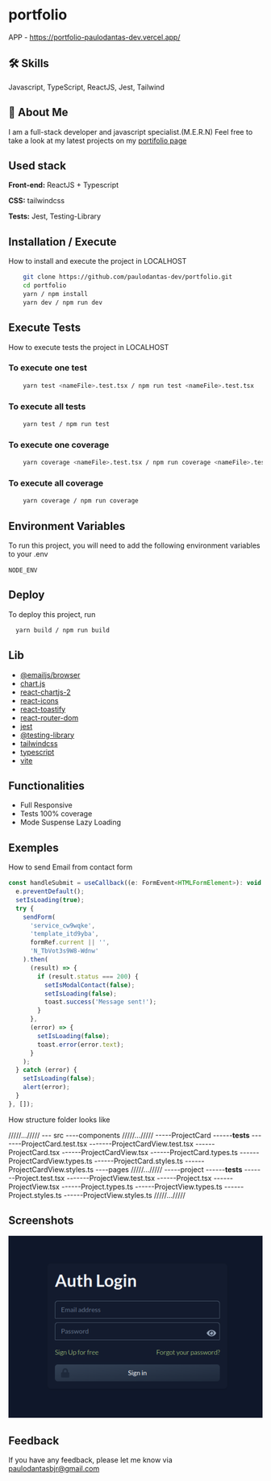 # portfolio

APP - https://portfolio-paulodantas-dev.vercel.app/

## 🛠 Skills

Javascript, TypeScript, ReactJS, Jest, Tailwind

## 🚀 About Me

I am a full-stack developer and javascript specialist.(M.E.R.N)
Feel free to take a look at my latest projects on my [portifolio page](https://portfolio-paulodantas-dev.vercel.app/)

## Used stack

**Front-end:** ReactJS + Typescript

**CSS:** tailwindcss

**Tests:** Jest, Testing-Library

## Installation / Execute

How to install and execute the project in LOCALHOST

```bash
    git clone https://github.com/paulodantas-dev/portfolio.git
    cd portfolio
    yarn / npm install
    yarn dev / npm run dev
```

## Execute Tests

How to execute tests the project in LOCALHOST

### To execute one test

```bash
    yarn test <nameFile>.test.tsx / npm run test <nameFile>.test.tsx
```

### To execute all tests

```bash
    yarn test / npm run test
```

### To execute one coverage

```bash
    yarn coverage <nameFile>.test.tsx / npm run coverage <nameFile>.test.tsx
```

### To execute all coverage

```bash
    yarn coverage / npm run coverage
```

## Environment Variables

To run this project, you will need to add the following environment variables to your .env

`NODE_ENV`

## Deploy

To deploy this project, run

```bash
  yarn build / npm run build
```

## Lib

- [@emailjs/browser](https://www.emailjs.com/)
- [chart.js](https://www.chartjs.org/)
- [react-chartjs-2](https://github.com/reactchartjs/react-chartjs-2)
- [react-icons](https://github.com/react-icons/react-icons#readme)
- [react-toastify](https://github.com/fkhadra/react-toastify#readme)
- [react-router-dom](https://github.com/remix-run/react-router#readme)
- [jest](https://jestjs.io/)
- [@testing-library](https://github.com/testing-library/react-testing-library#readme)
- [tailwindcss](https://tailwindcss.com/)
- [typescript](https://www.typescriptlang.org/)
- [vite](https://github.com/vitejs/vite/tree/main/#readme)

## Functionalities

- Full Responsive
- Tests 100% coverage
- Mode Suspense Lazy Loading

## Exemples

How to send Email from contact form

```javascript
const handleSubmit = useCallback((e: FormEvent<HTMLFormElement>): void => {
  e.preventDefault();
  setIsLoading(true);
  try {
    sendForm(
      'service_cw9wqke',
      'template_itd9yba',
      formRef.current || '',
      'N_TbVot3s9W8-Wdnw'
    ).then(
      (result) => {
        if (result.status === 200) {
          setIsModalContact(false);
          setIsLoading(false);
          toast.success('Message sent!');
        }
      },
      (error) => {
        setIsLoading(false);
        toast.error(error.text);
      }
    );
  } catch (error) {
    setIsLoading(false);
    alert(error);
  }
}, []);
```

How structure folder looks like

/////.../////
--- src
----components
/////.../////
-----ProjectCard
------**tests**
-------ProjectCard.test.tsx
-------ProjectCardView.test.tsx
------ProjectCard.tsx
------ProjectCardView.tsx
------ProjectCard.types.ts
------ProjectCardView.types.ts
------ProjectCard.styles.ts
------ProjectCardView.styles.ts
----pages
/////.../////
-----project
------**tests**
-------Project.test.tsx
-------ProjectView.test.tsx
------Project.tsx
------ProjectView.tsx
------Project.types.ts
------ProjectView.types.ts
------Project.styles.ts
------ProjectView.styles.ts
/////.../////

## Screenshots

![App Screenshot1](https://github.com/paulodantas-dev/auth-client/blob/main/src/assets/1.png)

## Feedback

If you have any feedback, please let me know via paulodantasbjr@gmail.com
